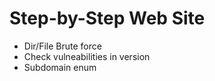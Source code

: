# Step-by-Step Web Site



* Dir/File Brute force
* Check vulneabilities in version&#x20;
* Subdomain enum
